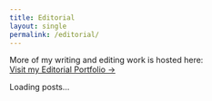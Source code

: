 ```yaml
---
title: Editorial
layout: single
permalink: /editorial/
---
```


More of my writing and editing work is hosted here:  
[Visit my Editorial Portfolio →](https://ipekselcen.github.io/editorial-portfolio/)

<div id="editorial-list">Loading posts…</div>

<script>
(async function () {
  const container = document.getElementById('editorial-list');

  async function fetchText(url) {
    const r = await fetch(url, { mode: 'cors' });
    if (!r.ok) throw new Error('HTTP ' + r.status + ' for ' + url);
    return r.text();
  }

  // Try feed.xml, then atom.xml, then sitemap.xml
  const BASE = 'https://ipekselcen.github.io/editorial-portfolio';
  const candidates = [`${BASE}/feed.xml`, `${BASE}/atom.xml`, `${BASE}/sitemap.xml`];

  try {
    let xmlText = null, which = null;

    for (const url of candidates) {
      try {
        xmlText = await fetchText(url);
        which = url;
        break;
      } catch (_) {}
    }
    if (!xmlText) throw new Error('No feed/sitemap found');

    const xml = new DOMParser().parseFromString(xmlText, 'application/xml');

    // If this is a feed (Atom/RSS)
    let entries = Array.from(xml.querySelectorAll('entry, item'));
    if (entries.length) {
      const ul = document.createElement('ul');
      ul.style.listStyle = 'none';
      ul.style.paddingLeft = '0';

      entries.slice(0, 50).forEach(entry => {
        const title = (entry.querySelector('title')?.textContent || 'Untitled').trim();

        // Atom: <link rel="alternate" href="...">
        let href = entry.querySelector('link[rel="alternate"]')?.getAttribute('href')
                 || entry.querySelector('link[href]')?.getAttribute('href')
                 || entry.querySelector('guid')?.textContent
                 || '#';

        const dateStr = entry.querySelector('updated, pubDate, published')?.textContent || '';
        const li = document.createElement('li');
        li.style.margin = '0 0 0.8rem 0';

        const a = document.createElement('a');
        a.href = href;
        a.textContent = title;
        a.rel = 'noopener';
        a.style.fontWeight = '600';

        const meta = document.createElement('div');
        meta.style.fontSize = '0.9rem';
        meta.style.opacity = '0.75';
        if (dateStr) {
          const d = new Date(dateStr);
          meta.textContent = isNaN(d) ? dateStr : d.toLocaleDateString();
        }

        li.appendChild(a);
        if (dateStr) li.appendChild(meta);
        ul.appendChild(li);
      });

      container.innerHTML = '';
      container.appendChild(ul);
      return;
    }

    // Else: try sitemap.xml (<url><loc>…</loc></url>)
    const urls = Array.from(xml.querySelectorAll('url > loc'))
      .map(n => n.textContent.trim())
      .filter(u => u.startsWith(`${BASE}/`))
      .filter(u => !/\/(page\/\d+|tags|categories|assets|index\.html)$/.test(u));

    if (urls.length) {
      const ul = document.createElement('ul');
      ul.style.listStyle = 'none';
      ul.style.paddingLeft = '0';

      urls.slice(0, 50).forEach(href => {
        const title = decodeURIComponent(href.split('/').filter(Boolean).pop()).replace(/[-_]/g, ' ');
        const li = document.createElement('li');
        li.style.margin = '0 0 0.8rem 0';

        const a = document.createElement('a');
        a.href = href;
        a.textContent = title || href;
        a.rel = 'noopener';
        a.style.fontWeight = '600';

        li.appendChild(a);
        ul.appendChild(li);
      });

      container.innerHTML = '';
      container.appendChild(ul);
      return;
    }

    throw new Error('No entries in feed/sitemap');
  } catch (err) {
    console.error(err);
    container.innerHTML = `
      <p>Couldn’t load the editorial list. You can view everything directly on the editorial site:</p>
      <p><a href="https://ipekselcen.github.io/editorial-portfolio/">Go to Editorial Portfolio →</a></p>
    `;
  }
})();
</script>
